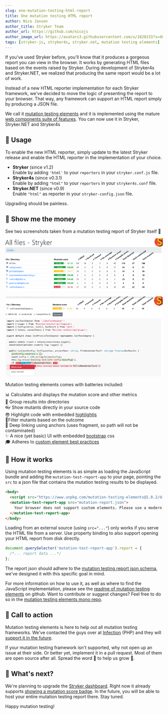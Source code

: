 ```yaml
---
slug: one-mutation-testing-html-report
title: One mutation testing HTML report
author: Nico Jansen
author_title: Stryker Team
author_url: https://github.com/nicojs
author_image_url: https://avatars3.githubusercontent.com/u/1828233?s=400&u=fec18ad3776aaafec54c49bbd7173a841ae7ea59&v=4
tags: [stryker-js, stryker4s, stryker.net, mutation testing elements]
---
```


If you've used Stryker before, you'll know that it produces a gorgeous report you can view in the browser.
It works by generating HTML files based on the events raised by Stryker.
During development of Stryker4s and Stryker.NET, we realized that producing the same report would be a lot of
work.

Instead of a new HTML reporter implementation for each Stryker framework, we've decided to move the logic of presenting the report to your browser.
That way, any framework can support an HTML report simply by producing a JSON file.

We call it [mutation testing elements](https://github.com/stryker-mutator/mutation-testing-elements#readme) and
it is implemented using the mature
[web components suite of features](https://www.w3.org/TR/components-intro/).
You can now use it in Stryker, Stryker.NET and Stryker4s

<!--truncate-->

## 👷‍ Usage

To enable the new HTML reporter, simply update to the latest Stryker release and
enable the HTML reporter in the implementation of your choice.

- **Stryker** (since v1.2)  
  Enable by adding `'html'` to your `reporters` in your `stryker.conf.js` file.
- **Stryker4s** (since v0.3.1)  
  Enable by adding `"html"` to your `reporters` in your `stryker4s.conf` file.
- **Stryker.NET** (since v0.9)  
  Enable `"html"` as reporter in your `stryker-config.json` file.

Upgrading should be painless.

## 💸 Show me the money

See two screenshots taken from a mutation testing report of Stryker itself 🎉

![Directory](/images/blogs/mutation-testing-elements-directory.png)

![File](/images/blogs/mutation-testing-elements-file.png)

Mutation testing elements comes with batteries included:

📊 Calculates and displays the mutation score and other metrics  
📁 Group results into directories  
👓 Show mutants directly in your source code  
😎 Highlight code with embedded [highlightjs](https://highlightjs.org/)  
🧙‍ Filter mutants based on the outcome  
🔗 Deep linking using anchors (uses fragment, so path will not be contaminated)  
✨ A nice (yet basic) UI with embedded [bootstrap](https://getbootstrap.com) css  
🎓 Adheres to [custom element best practices](https://developers.google.com/web/fundamentals/web-components/best-practices)

## 💭 How it works

Using mutation testing elements is as simple as loading the JavaScript bundle and adding
the `mutation-test-report-app` to your page, pointing the `src` to a json file that contains the
mutation testing results to be displayed.

```html
<body>
  <script src="https://www.unpkg.com/mutation-testing-elements@1.0.2/dist/mutation-test-elements.js"></script>
  <mutation-test-report-app src="mutation-report.json">
    Your browser does not support custom elements. Please use a modern browser.
  </mutation-test-report-app>
</body>
```

Loading from an external source (using `src="..."`) only works if you serve the HTML file from a server.
Use property binding to also support opening your HTML report from disk directly.

```js
document.querySelector('mutation-test-report-app').report = {
  /*... report data ...*/
};
```

The report json should adhere to the [mutation testing report json schema](https://github.com/stryker-mutator/mutation-testing-elements/tree/master/packages/mutation-testing-report-schema#readme),
we've designed it with this specific goal in mind.

For more information on how to use it, as well as where to find the JavaScript implementation, please see the [readme of mutation testing elements](https://github.com/stryker-mutator/mutation-testing-elements/tree/master/packages/mutation-testing-elements#readme)
on github. Want to contribute or suggest changes? Feel free to do so in the [mutation testing elements mono repo](https://github.com/stryker-mutator/mutation-testing-elements).

## 💪 Call to action

Mutation testing elements is here to help out all mutation testing frameworks.
We've contacted the guys over at [Infection](https://infection.github.io/) (PHP)
and they will [support it in the future](https://github.com/infection/infection/issues/340#issuecomment-477148001).

If your mutation testing framework isn't supported, why not open up an issue at their side.
Or better yet, implement it in a pull request. Most of them are open source after all.
Spread the word 💖 to help us grow 🌳.

## 🔮 What's next?

We're planning to upgrade the [Stryker dashboard](https://dashboard.stryker-mutator.io).
Right now it already supports [showing a mutation score badge](/blog/2018-02-08/get-your-mutation-score-badge-now).
In the future, you will be able to host your entire mutation testing report there. Stay tuned.

Happy mutation testing!
